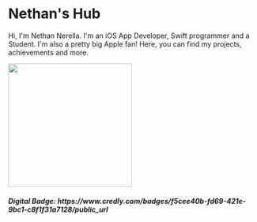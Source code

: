 # Nethan's Hub

Hi, I'm Nethan Nerella. I'm an iOS App Developer, Swift programmer and a Student. I'm also a pretty big Apple fan!
Here, you can find my projects, achievements and more.

<html>
<body>

 
 
<img src="https://images.credly.com/size/680x680/images/9b0ac7af-f7ac-4938-96a4-2d4805bfe23f/image.png" style="width: 250px; height: 250px;">

  <h5>Digital Badge: <link>https://www.credly.com/badges/f5cee40b-fd69-421e-9bc1-c8f1f31a7128/public_url</link></h5>
  
 </body>
</html>
